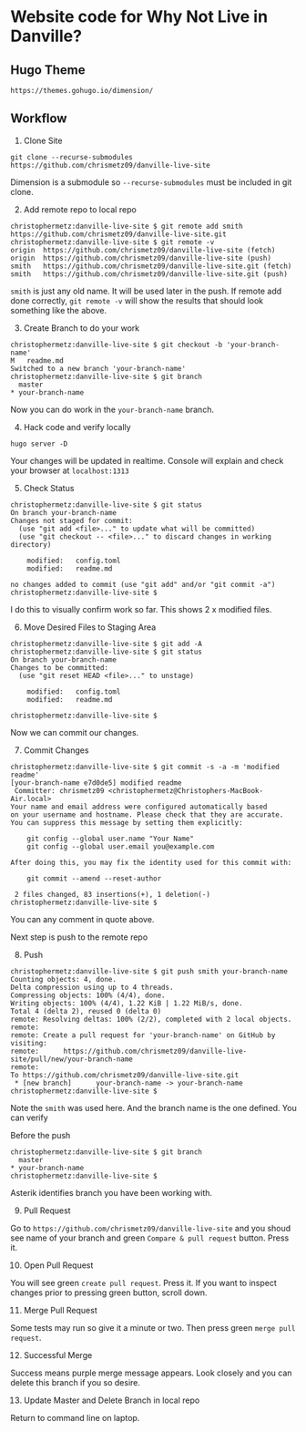 # Website code for Why Not Live in Danville?

## Hugo Theme

```
https://themes.gohugo.io/dimension/
```

## Workflow

1. Clone Site

```
git clone --recurse-submodules https://github.com/chrismetz09/danville-live-site
```

Dimension is a submodule so `--recurse-submodules` must be included in git clone.

2. Add remote repo to local repo

```
christophermetz:danville-live-site $ git remote add smith https://github.com/chrismetz09/danville-live-site.git
christophermetz:danville-live-site $ git remote -v
origin	https://github.com/chrismetz09/danville-live-site (fetch)
origin	https://github.com/chrismetz09/danville-live-site (push)
smith	https://github.com/chrismetz09/danville-live-site.git (fetch)
smith	https://github.com/chrismetz09/danville-live-site.git (push)
```

`smith` is just any old name. It will be used later in the push. If remote add done correctly, `git remote -v` will show the results that should look something like the above.

3. Create Branch to do your work

```
christophermetz:danville-live-site $ git checkout -b 'your-branch-name'
M	readme.md
Switched to a new branch 'your-branch-name'
christophermetz:danville-live-site $ git branch
  master
* your-branch-name
```
Now you can do work in the `your-branch-name` branch. 

4. Hack code and verify locally

```
hugo server -D
```

Your changes will be updated in realtime. Console will explain and check your browser at `localhost:1313`

5. Check Status

```
christophermetz:danville-live-site $ git status
On branch your-branch-name
Changes not staged for commit:
  (use "git add <file>..." to update what will be committed)
  (use "git checkout -- <file>..." to discard changes in working directory)

	modified:   config.toml
	modified:   readme.md

no changes added to commit (use "git add" and/or "git commit -a")
christophermetz:danville-live-site $
```

I do this to visually confirm work so far. This shows 2 x modified files.

6. Move Desired Files to Staging Area

```
christophermetz:danville-live-site $ git add -A
christophermetz:danville-live-site $ git status
On branch your-branch-name
Changes to be committed:
  (use "git reset HEAD <file>..." to unstage)

	modified:   config.toml
	modified:   readme.md

christophermetz:danville-live-site $
```

Now we can commit our changes.

7. Commit Changes

```
christophermetz:danville-live-site $ git commit -s -a -m 'modified readme'
[your-branch-name e7d0de5] modified readme
 Committer: chrismetz09 <christophermetz@Christophers-MacBook-Air.local>
Your name and email address were configured automatically based
on your username and hostname. Please check that they are accurate.
You can suppress this message by setting them explicitly:

    git config --global user.name "Your Name"
    git config --global user.email you@example.com

After doing this, you may fix the identity used for this commit with:

    git commit --amend --reset-author

 2 files changed, 83 insertions(+), 1 deletion(-)
christophermetz:danville-live-site $
```

You can any comment in quote above.

Next step is push to the remote repo

8. Push

```
christophermetz:danville-live-site $ git push smith your-branch-name
Counting objects: 4, done.
Delta compression using up to 4 threads.
Compressing objects: 100% (4/4), done.
Writing objects: 100% (4/4), 1.22 KiB | 1.22 MiB/s, done.
Total 4 (delta 2), reused 0 (delta 0)
remote: Resolving deltas: 100% (2/2), completed with 2 local objects.
remote:
remote: Create a pull request for 'your-branch-name' on GitHub by visiting:
remote:      https://github.com/chrismetz09/danville-live-site/pull/new/your-branch-name
remote:
To https://github.com/chrismetz09/danville-live-site.git
 * [new branch]      your-branch-name -> your-branch-name
christophermetz:danville-live-site $
```

Note the `smith` was used here. And the branch name is the one defined. You can verify

Before the push

```
christophermetz:danville-live-site $ git branch
  master
* your-branch-name
christophermetz:danville-live-site $
```

Asterik identifies branch you have been working with.

9. Pull Request

Go to `https://github.com/chrismetz09/danville-live-site` and you shoud see name of your branch and green `Compare & pull request` button. Press it.

10. Open Pull Request

You will see green `create pull request`. Press it. If you want to inspect changes prior to pressing green button, scroll down.

11. Merge Pull Request

Some tests may run so give it a minute or two. Then press green `merge pull request`.

12. Successful Merge

Success means purple merge message appears. Look closely and you can delete this branch if you so desire.

13. Update Master and Delete Branch in local repo

Return to command line on laptop.



